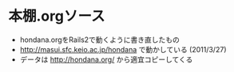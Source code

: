 # 本棚.orgソース

 * hondana.orgをRails2で動くように書き直したもの
 * <http://masui.sfc.keio.ac.jp/hondana> で動かしている (2011/3/27)
 * データは <http://hondana.org/> から適宜コピーしてくる
